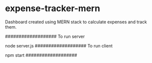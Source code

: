 # expense-tracker-mern
Dashboard created using MERN stack to calculate expenses and track them. 

###################
To run server

node server.js
###################
To run client

npm start
###################
